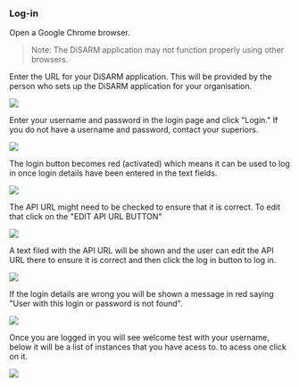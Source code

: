 ### **Log-in**

Open a Google Chrome browser.

> Note: The DiSARM application may not function properly using other browsers.

Enter the URL for your DiSARM application. This will be provided by the person who sets up the DiSARM application for your organisation.

![](../.gitbook/assets/app-image115.png)

Enter your username and password in the login page and click "Login." If you do not have a username and password, contact your superiors.

![](../.gitbook/assets/userpass.png)

The login button becomes red \(activated\) which means it can be used to log in once login details have been entered in the text fields.

![](../.gitbook/assets/loginButton.png)

The API URL might need to be checked to ensure that it is correct. To edit that click on the "EDIT API URL BUTTON"

![](../.gitbook/assets/APIbutton.png)

A text filed with the API URL will be shown and the user can edit the API URL there to ensure it is correct and then click the log in button to log in.

![](../.gitbook/assets/API.png)

If the login details are wrong you will be shown a message in red saying "User with this login or password is not found".

![](../.gitbook/assets/wrongdetails.png)

Once you are logged in you will see welcome test with your username, below it will be a list of instances that you have acess to. to acess one click on it. 

![](../.gitbook/assets/instances.png)